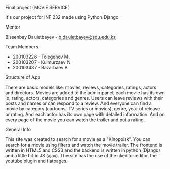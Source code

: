 Final project (MOVIE SERVICE)

 It's our project for INF 232 made using Python Django


Mentor

 Bissenbay Dauletbayev - b.dauletbayev@sdu.edu.kz


Team Members

- 200103226 - Tolegenov M.
- 200103207 - Kulmurzaev N
- 200103437 - Bazarbaev B


Structure of App

  There are basic models like: movies, reviews, categories, ratings, actors and directors.
 Movies are added to the admin panel, each movie has its own ip, rating, actors, categories and genres.
 Users can leave reviews with their posts and names or can respond to a review. And everyone can find 
 a movie by category (cartoons, TV series or movies), genre, year of release or rating. And each actor 
 has its own page with detailed information. And on every page of the movie you can watch the trailer and put a rating.
 
 General Info
 
This site was created to search for a movie as a "Kinopoisk". You can search for a movie using filters and watch the movie trailer. The frontend is written in HTML5 and CSS3 and the backend is written in python (Django) and a little bit in JS (ajax). The site has the use of the ckeditor editor, the youtube plugin and flatpages.

